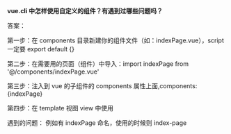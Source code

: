 **vue.cli 中怎样使用自定义的组件？有遇到过哪些问题吗？**

答案：

第一步：在 components 目录新建你的组件文件（如：indexPage.vue），script 一定要 export default {}

第二步：在需要用的页面（组件）中导入：import indexPage from '@/components/indexPage.vue'

第三步：注入到 vue 的子组件的 components 属性上面,components:{indexPage}

第四步：在 template 视图 view 中使用

遇到的问题： 例如有 indexPage 命名，使用的时候则 index-page